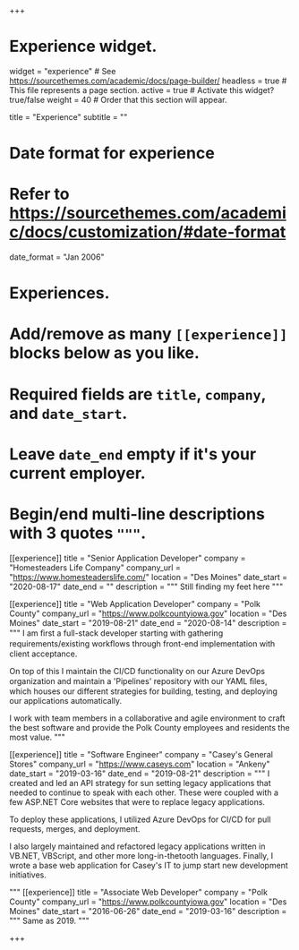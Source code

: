 +++
# Experience widget.
widget = "experience"  # See https://sourcethemes.com/academic/docs/page-builder/
headless = true  # This file represents a page section.
active = true  # Activate this widget? true/false
weight = 40  # Order that this section will appear.

title = "Experience"
subtitle = ""

# Date format for experience
#   Refer to https://sourcethemes.com/academic/docs/customization/#date-format
date_format = "Jan 2006"

# Experiences.
#   Add/remove as many `[[experience]]` blocks below as you like.
#   Required fields are `title`, `company`, and `date_start`.
#   Leave `date_end` empty if it's your current employer.
#   Begin/end multi-line descriptions with 3 quotes `"""`.
[[experience]]
  title = "Senior Application Developer"
  company = "Homesteaders Life Company"
  company_url = "https://www.homesteaderslife.com/"
  location = "Des Moines"
  date_start = "2020-08-17"
  date_end = ""
  description = """
Still finding my feet here <i class="fas fa-shoe-prints"></i>
"""

[[experience]]
  title = "Web Application Developer"
  company = "Polk County"
  company_url = "https://www.polkcountyiowa.gov"
  location = "Des Moines"
  date_start = "2019-08-21"
  date_end = "2020-08-14"
  description = """
I am ﬁrst a full-stack developer starting with gathering requirements/existing workﬂows through front-end implementation with client acceptance.

On top of this I maintain the CI/CD functionality on our Azure DevOps organization and maintain a 'Pipelines' repository with our YAML ﬁles, which houses our different strategies for building, testing, and deploying our applications automatically.

I work with team members in a collaborative and agile environment to craft the best software and provide the Polk County employees and residents the most value.
"""

[[experience]]
  title = "Software Engineer"
  company = "Casey's General Stores"
  company_url = "https://www.caseys.com"
  location = "Ankeny"
  date_start = "2019-03-16"
  date_end = "2019-08-21"
  description = """
I created and led an API strategy for sun setting legacy applications that needed to continue to speak with each other. These were coupled with a few ASP.NET Core websites that were to replace legacy applications.

To deploy these applications, I utilized Azure DevOps for CI/CD for pull requests, merges, and deployment. 

I also largely maintained and refactored legacy applications written in VB.NET, VBScript, and other more long-in-thetooth languages.
Finally, I wrote a base web application for Casey's IT to jump start new development initiatives.

  """
[[experience]]
  title = "Associate Web Developer"
  company = "Polk County"
  company_url = "https://www.polkcountyiowa.gov"
  location = "Des Moines"
  date_start = "2016-06-26"
  date_end = "2019-03-16"
  description = """
  Same as 2019.
"""

+++
